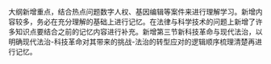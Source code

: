 大纲新增重点，结合热点问题数字人权、基因编辑等案件来进行理解学习。新增内容较多，务必在充分理解的基础上进行记忆。在法律与科学技术的问题上新增了许多知识点要结合之前的记忆内容进行补充。新增第三节新科技革命与现代法治，以明确现代法治-科技革命对其带来的挑战-法治的转型应对的逻辑顺序梳理清楚再进行记忆。